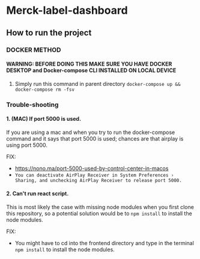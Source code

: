 # Merck-label-dashboard


## How to run the project

### DOCKER METHOD
#### WARNING: BEFORE DOING THIS MAKE SURE YOU HAVE DOCKER DESKTOP and Docker-compose CLI INSTALLED ON LOCAL DEVICE
1. Simply run this command in parent directory `docker-compose up && docker-compose rm -fsv`


### Trouble-shooting
#### 1. (MAC) If port 5000 is used.
If you are using a mac and when you try to run the docker-compose command and it says that port 5000 is used; chances are that airplay is using port 5000. 

FIX:
- https://nono.ma/port-5000-used-by-control-center-in-macos
- `You can deactivate AirPlay Receiver in System Preferences › Sharing, and unchecking AirPlay Receiver to release port 5000.`

#### 2. Can't run react script.
This is most likely the case with missing node modules when you first clone this repository, so a potential solution would be to `npm install` to install the node modules.

FIX:
- You might have to cd into the frontend directory and type in the terminal `npm install` to install the node modules.
